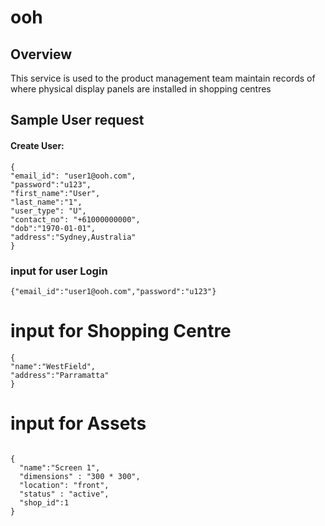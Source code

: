 # ooh

## Overview

This service is used to the product management team maintain records of where physical display panels are installed in shopping centres

## Sample User request

#### Create User:

```
{
"email_id": "user1@ooh.com",
"password":"u123",
"first_name":"User",
"last_name":"1",
"user_type": "U",
"contact_no": "+61000000000",
"dob":"1970-01-01",
"address":"Sydney,Australia"
}
```

### input for user Login

```
{"email_id":"user1@ooh.com","password":"u123"}

```

# input for Shopping Centre

```
{
"name":"WestField",
"address":"Parramatta"
}
```

# input for Assets

```

{
  "name":"Screen 1",
  "dimensions" : "300 * 300",
  "location": "front",
  "status" : "active",
  "shop_id":1
}

```
